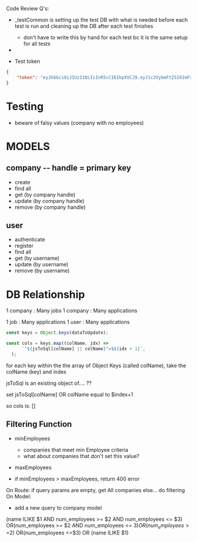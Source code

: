 Code Review Q's:
- _testCommon is setting up the test DB with what is needed before each test is run and cleaning up the
DB after each test finishes
    - don't have to write this by hand for each test bc it is the same setup for all tests

-


- Test token
```json
{
	"token": "eyJhbGciOiJIUzI1NiIsInR5cCI6IkpXVCJ9.eyJ1c2VybmFtZSI6ImFsaWNlY2hhbmciLCJpc0FkbWluIjpmYWxzZSwiaWF0IjoxNzE2Mzk5OTUyfQ.Sz6duWJwZ39CazoTCswPeV6pDR8OBtdvWEKnJm2LtKI"
}
```

# Testing
- beware of falsy values (company with no employees)

# MODELS

## company -- handle = primary key
- create
- find all
- get (by company handle)
- update (by company handle)
- remove (by company handle)

## user
- authenticate
- register
- find all
- get (by username)
- update (by username)
- remove (by username)


# DB Relationship

1 company : Many jobs
    1 company : Many applications


1 job : Many applications
1 user : Many applications



```javascript
const keys = Object.keys(dataToUpdate);

const cols = keys.map((colName, idx) =>
      `"${jsToSql[colName] || colName}"=$${idx + 1}`,
  );
```

for each key within the the array of Object Keys (called colName),
take the colName (key) and index

jsToSql is an existing object of.... ??

set jsToSql[colName] OR colName equal to $index+1

so cols is: []


## Filtering Function
- minEmployees
    - companies that meet min Employee criteria
    - what about companies that don't set this value?
- maxEmployees

- if minEmployees > maxEmployees, return 400 error

On Route:
if query params are empty, get All companies
else...
    do filtering
On Model:
- add a new query to company model



 (name ILIKE $1 AND num_employees >= $2 AND num_employees <= $3)
          OR(num_employees >= $2 AND num_employees <= $3)
          OR(num_employees >=$2)
          OR(num_employees <=$3)
          OR (name ILIKE $1)